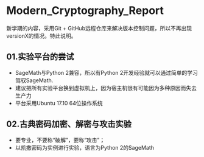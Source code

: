 # Modern_Cryptography_Report

新学期的内容，采用Git + GitHub远程仓库来解决版本控制问题，所以不再出现versionX的情况。特此说明。

## 01.实验平台的尝试

- SageMath与Python 2兼容，所以有Python 2开发经验就可以通过简单的学习驾驭SageMath.
- 建议把所有实验平台换到虚拟机上，因为宿主机很有可能因为多种原因而失去生产力
- 平台采用Ubuntu 17.10 64位操作系统

## 02.古典密码加密、解密与攻击实验

- 要专业，不要称“破解”，要称“攻击”；
- 以凯撒密码为实例进行实验，语言为Python 2的SageMath